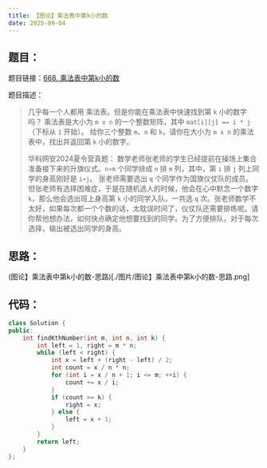 ```yaml
---
title: 【图论】乘法表中第k小的数
date: 2025-09-04
---
```



## 题目：

题目链接：[668. 乘法表中第k小的数](https://leetcode.cn/problems/kth-smallest-number-in-multiplication-table/description/)

题目描述：

> 几乎每一个人都用 乘法表。但是你能在乘法表中快速找到第 `k` 小的数字吗？
> 乘法表是大小为 `m x n` 的一个整数矩阵，其中 `mat[i][j] == i * j`（下标从 `1` 开始）。
> 给你三个整数 `m`、`n` 和 `k`，请你在大小为 `m x n` 的乘法表中，找出并返回第 `k` 小的数字。
>
> 华科网安2024夏令营真题：
> 数学老师张老师的学生已经提前在操场上集合准备接下来的升旗仪式。`n∗m` 个同学排成 `n` 排 `m` 列，其中，第 `i` 排 `j` 列上同学的身高刚好是 `i∗j`。
> 张老师需要选出 `q` 个同学作为国旗仪仗队的成员。但张老师有选择困难症，于是在随机选人的时候，他会在心中默念一个数字 `k`，那么他会选出班上身高第 `k` 小的同学入队，一共选 `q` 次。张老师数学不太好，如果每次都一个个数的话，太耽误时间了，仪仗队还需要排练呢。请你帮他想办法，如何快点确定他想要找到的同学。为了方便排队，对于每次选择，输出被选出同学的身高。

## 思路：

(图论】乘法表中第k小的数-思路)[./图片/图论】乘法表中第k小的数-思路.png]

## 代码：

```c++
class Solution {
public:
    int findKthNumber(int m, int n, int k) {
        int left = 1, right = m * n;
        while (left < right) {
            int x = left + (right - left) / 2;
            int count = x / n * n;
            for (int i = x / n + 1; i <= m; ++i) {
                count += x / i;
            }
            if (count >= k) {
                right = x;
            } else {
                left = x + 1;
            }
        }
        return left;
    }
};
```